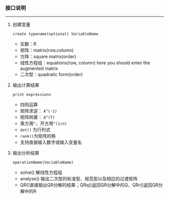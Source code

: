 ### 接口说明

---

1. 创建变量

    ```
    create typename(optional) VariableName
    ```

    * 实数：R
    * 矩阵：matrix(row,column)
    * 方阵：square matrix(order)
    * 线性方程组：equations(row, column)    here you should enter the augmented matrix
    * 二次型：quadratic form(order)

2. 输出计算结果

    ```
    print expressions
    ```

    * 四则运算
    * 矩阵求逆： `A^(-1)`
    * 矩阵转置： `A^(T)`
    * 乘方用`^`，开方用`^(1/n)`
    * `det()` 为行列式
    * `rank()`为矩阵的秩
    * 支持直接输入数字或输入变量名

3. 输出分析结果

    ```
    operationName(VariableName)
    ```

    * solve() 解线性方程组
    * analyse() 输出二次型的标准型、规范型以及相应的过渡矩阵
    * QR()直接输出QR分解的结果；QRq()返回QR分解中的Q，QRr()返回QR分解中的R